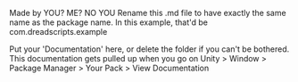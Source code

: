 Made by YOU? ME? NO YOU
Rename this .md file to have exactly the same name as the package name. In this example, that'd be com.dreadscripts.example

Put your 'Documentation' here, or delete the folder if you can't be bothered.<br>
This documentation gets pulled up when you go on Unity > Window > Package Manager > Your Pack > View Documentation